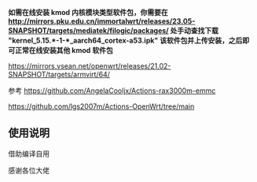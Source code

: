


**如需在线安装 kmod 内核模块类型软件包，你需要在 http://mirrors.pku.edu.cn/immortalwrt/releases/23.05-SNAPSHOT/targets/mediatek/filogic/packages/ 处手动查找下载 "kernel_5.15.\*-1-\*_aarch64_cortex-a53.ipk" 该软件包并上传安装，之后即可正常在线安装其他 kmod 软件包**


https://mirrors.vsean.net/openwrt/releases/21.02-SNAPSHOT/targets/armvirt/64/


参考  https://github.com/AngelaCooljx/Actions-rax3000m-emmc

https://github.com/lgs2007m/Actions-OpenWrt/tree/main


## 使用说明

借助编译自用

感谢各位大佬
